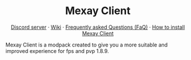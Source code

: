 <h1 align="center">Mexay Client</h1>

<p align="center">
  <a href="https://discord.gg/fAQBYtUbaW">Discord server</a>
  ·
  <a href="https://github.com/NeturnProjects/Mexay-Client/wiki">Wiki</a>
  ·
  <a href="https://github.com/NeturnProjects/Mexay-Client/wiki/Frequently-Asked-Questions">Frequently asked Questions (FaQ)</a>
  ·
  <a href="https://github.com/NeturnProjects/Mexay-Client/wiki/How-to-install-Mexay-Client">How to install Mexay Client</a>
</p>

Mexay Client is a modpack created to give you a more suitable and improved experience for fps and pvp 1.8.9.
